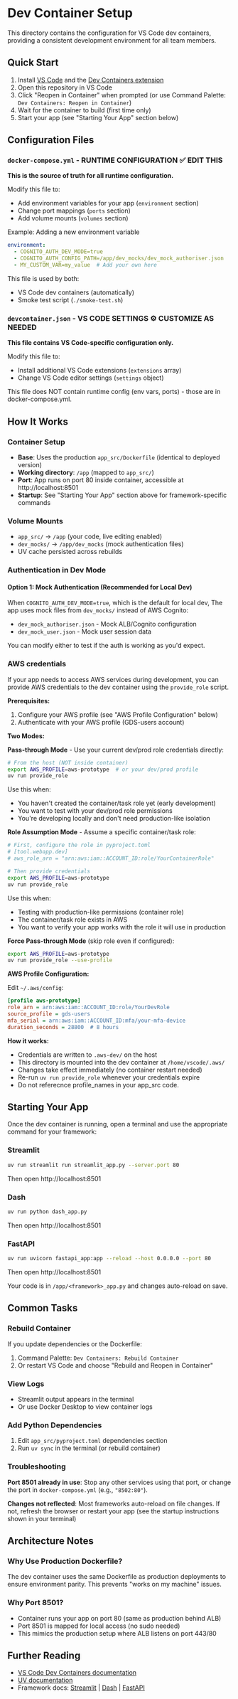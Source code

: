 # Dev Container Setup

This directory contains the configuration for VS Code dev containers, providing a consistent development environment for all team members.

## Quick Start

1. Install [VS Code](https://code.visualstudio.com/) and the [Dev Containers extension](https://marketplace.visualstudio.com/items?itemName=ms-vscode-remote.remote-containers)
2. Open this repository in VS Code
3. Click "Reopen in Container" when prompted (or use Command Palette: `Dev Containers: Reopen in Container`)
4. Wait for the container to build (first time only)
5. Start your app (see "Starting Your App" section below)

## Configuration Files

### `docker-compose.yml` - RUNTIME CONFIGURATION ✅ EDIT THIS

**This is the source of truth for all runtime configuration.**

Modify this file to:
- Add environment variables for your app (`environment` section)
- Change port mappings (`ports` section)
- Add volume mounts (`volumes` section)

Example: Adding a new environment variable
```yaml
environment:
  - COGNITO_AUTH_DEV_MODE=true
  - COGNITO_AUTH_CONFIG_PATH=/app/dev_mocks/dev_mock_authoriser.json
  - MY_CUSTOM_VAR=my_value  # Add your own here
```

This file is used by both:
- VS Code dev containers (automatically)
- Smoke test script (`./smoke-test.sh`)

### `devcontainer.json` - VS CODE SETTINGS ⚙️ CUSTOMIZE AS NEEDED

**This file contains VS Code-specific configuration only.**

Modify this file to:
- Install additional VS Code extensions (`extensions` array)
- Change VS Code editor settings (`settings` object)

This file does NOT contain runtime config (env vars, ports) - those are in docker-compose.yml.

## How It Works

### Container Setup
- **Base**: Uses the production `app_src/Dockerfile` (identical to deployed version)
- **Working directory**: `/app` (mapped to `app_src/`)
- **Port**: App runs on port 80 inside container, accessible at http://localhost:8501
- **Startup**: See "Starting Your App" section above for framework-specific commands

### Volume Mounts
- `app_src/` → `/app` (your code, live editing enabled)
- `dev_mocks/` → `/app/dev_mocks` (mock authentication files)
- UV cache persisted across rebuilds

### Authentication in Dev Mode

#### Option 1: Mock Authentication (Recommended for Local Dev)
When `COGNITO_AUTH_DEV_MODE=true`, which is the default for local dev,  The app uses mock 
files from `dev_mocks/` instead of AWS Cognito:
- `dev_mock_authoriser.json` - Mock ALB/Cognito configuration
- `dev_mock_user.json` - Mock user session data

You can modify either to test if the auth is working as you'd expect. 

### AWS credentials
If your app needs to access AWS services during development, you can provide AWS credentials to the dev container using the `provide_role` script.

**Prerequisites:**
1. Configure your AWS profile (see "AWS Profile Configuration" below)
2. Authenticate with your AWS profile (GDS-users account)

**Two Modes:**

**Pass-through Mode** - Use your current dev/prod role credentials directly:
```bash
# From the host (NOT inside container)
export AWS_PROFILE=aws-prototype  # or your dev/prod profile
uv run provide_role
```

Use this when:
- You haven't created the container/task role yet (early development)
- You want to test with your dev/prod role permissions
- You're developing locally and don't need production-like isolation

**Role Assumption Mode** - Assume a specific container/task role:
```bash
# First, configure the role in pyproject.toml
# [tool.webapp.dev]
# aws_role_arn = "arn:aws:iam::ACCOUNT_ID:role/YourContainerRole"

# Then provide credentials
export AWS_PROFILE=aws-prototype
uv run provide_role
```

Use this when:
- Testing with production-like permissions (container role)
- The container/task role exists in AWS
- You want to verify your app works with the role it will use in production

**Force Pass-through Mode** (skip role even if configured):
```bash
export AWS_PROFILE=aws-prototype
uv run provide_role --use-profile
```

**AWS Profile Configuration:**

Edit `~/.aws/config`:
```ini
[profile aws-prototype]
role_arn = arn:aws:iam::ACCOUNT_ID:role/YourDevRole
source_profile = gds-users
mfa_serial = arn:aws:iam::ACCOUNT_ID:mfa/your-mfa-device
duration_seconds = 28800  # 8 hours
```

**How it works:**
- Credentials are written to `.aws-dev/` on the host
- This directory is mounted into the dev container at `/home/vscode/.aws/`
- Changes take effect immediately (no container restart needed)
- Re-run `uv run provide_role` whenever your credentials expire
- Do not referecnce profile_names in your app_src code. 

## Starting Your App

Once the dev container is running, open a terminal and use the appropriate command for your framework:

### Streamlit
```bash
uv run streamlit run streamlit_app.py --server.port 80
```
Then open http://localhost:8501

### Dash
```bash
uv run python dash_app.py
```
Then open http://localhost:8501

### FastAPI
```bash
uv run uvicorn fastapi_app:app --reload --host 0.0.0.0 --port 80
```
Then open http://localhost:8501

Your code is in `/app/<framework>_app.py` and changes auto-reload on save.

## Common Tasks

### Rebuild Container
If you update dependencies or the Dockerfile:
1. Command Palette: `Dev Containers: Rebuild Container`
2. Or restart VS Code and choose "Rebuild and Reopen in Container"

### View Logs
- Streamlit output appears in the terminal
- Or use Docker Desktop to view container logs

### Add Python Dependencies
1. Edit `app_src/pyproject.toml` dependencies section
2. Run `uv sync` in the terminal (or rebuild container)

### Troubleshooting

**Port 8501 already in use**: Stop any other services using that port, or change the port in `docker-compose.yml` (e.g., `"8502:80"`).

**Changes not reflected**: Most frameworks auto-reload on file changes. If not, refresh the browser or restart your app (see the startup instructions shown in your terminal)

## Architecture Notes

### Why Use Production Dockerfile?
The dev container uses the same Dockerfile as production deployments to ensure environment parity. This prevents "works on my machine" issues.

### Why Port 8501?
- Container runs your app on port 80 (same as production behind ALB)
- Port 8501 is mapped for local access (no sudo needed)
- This mimics the production setup where ALB listens on port 443/80

## Further Reading

- [VS Code Dev Containers documentation](https://code.visualstudio.com/docs/devcontainers/containers)
- [UV documentation](https://docs.astral.sh/uv/)
- Framework docs: [Streamlit](https://docs.streamlit.io/) | [Dash](https://dash.plotly.com/) | [FastAPI](https://fastapi.tiangolo.com/)
